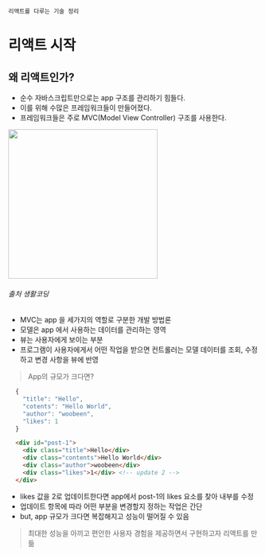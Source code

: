 ```
리액트를 다루는 기술 정리
```
# 리액트 시작
## 왜 리액트인가?
* 순수 자바스크립트만으로는 app 구조를 관리하기 힘들다.
* 이를 위해 수많은 프레임워크들이 만들어졌다.
* 프레임워크들은 주로 MVC(Model View Controller) 구조를 사용한다.
<div>
<img src="https://user-images.githubusercontent.com/52212226/102311524-5f43b980-3fb0-11eb-9add-2ac5c7503b8a.PNG" width="300"> 
</div>

###### 출처 생활코딩

* MVC는 app 을 세가지의 역할로 구분한 개발 방법론
* 모델은 app 에서 사용하는 데이터를 관리하는 영역
* 뷰는 사용자에게 보이는 부분
* 프로그램이 사용자에게서 어떤 작업을 받으면 컨트롤러는 모델 데이터를 조회, 수정하고 변경 사항을 뷰에 반영

> App의 규모가 크다면?
```javascript
  {
    "title": "Hello",
    "cotents": "Hello World",
    "author": "woobeen",
    "likes": 1
  }
```
```html
  <div id="post-1">
    <div class="title">Hello</div>
    <div class="contents">Hello World</div>
    <div class="author">woobeen</div>
    <div class="likes">1</div> <!-- update 2 -->
  </div>
```
* likes 값을 2로 업데이트한다면 app에서 post-1의 likes 요소를 찾아 내부를 수정
* 업데이트 항목에 따라 어떤 부분을 변경할지 정하는 작업은 간단
* but, app 규모가 크다면 복잡해지고 성능이 떨어질 수 있음 

> 최대한 성능을 아끼고 편안한 사용자 경험을 제공하면서 구현하고자 리액트를 만듦
